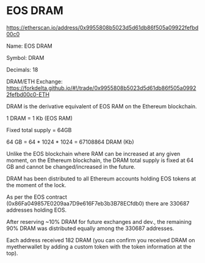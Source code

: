 # EOS DRAM

https://etherscan.io/address/0x9955808b5023d5d61db86f505a09922fefbd00c0

Name: EOS DRAM

Symbol: DRAM

Decimals: 18

DRAM/ETH Exchange: https://forkdelta.github.io/#!/trade/0x9955808b5023d5d61db86f505a09922fefbd00c0-ETH

DRAM is the derivative equivalent of EOS RAM on the Ethereum blockchain.

1 DRAM = 1 Kb (EOS RAM)

Fixed total supply = 64GB

64 GB = 64 * 1024 * 1024 = 67108864 DRAM (Kb)

Unlike the EOS blockchain where RAM can be increased at any given moment, on the Ethereum blockchain, the DRAM total supply is fixed at 64 GB and cannot be changed/increased in the future.

DRAM has been distributed to all Ethereum accounts holding EOS tokens at the moment of the lock.

As per the EOS contract (0x86Fa049857E0209aa7D9e616F7eb3b3B78ECfdb0) there are 330687 addresses holding EOS.

After reserving ~10% DRAM for future exchanges and dev., the remaining 90% DRAM was distributed equally among the 330687 addresses.

Each address received 182 DRAM (you can confirm you received DRAM on myetherwallet by adding a custom token with the token information at the top).
